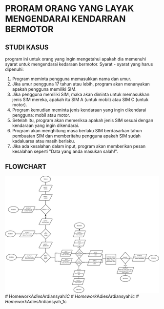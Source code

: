 # PRORAM ORANG YANG LAYAK MENGENDARAI KENDARRAN BERMOTOR

## STUDI KASUS
program ini untuk orang yang ingin mengetahui apakah dia memenuhi syarat untuk mengendarai kedaraan bermotor. Syarat - syarat yang harus dipenuhi: 
   
1. Program meminta pengguna memasukkan nama dan umur.
2. Jika umur pengguna 17 tahun atau lebih, program akan menanyakan apakah pengguna memiliki SIM.
3. Jika pengguna memiliki SIM, maka akan diminta untuk memasukkan jenis SIM mereka, apakah itu SIM A (untuk mobil) atau SIM C (untuk motor).
4. Program kemudian meminta jenis kendaraan yang ingin dikendarai pengguna: mobil atau motor.
5. Setelah itu, program akan memeriksa apakah jenis SIM sesuai dengan kendaraan yang ingin dikendarai.
6. Program akan menghitung masa berlaku SIM berdasarkan tahun pembuatan SIM dan memberitahu pengguna apakah SIM sudah kadaluarsa atau masih berlaku.
7. Jika ada kesalahan dalam input, program akan memberikan pesan kesalahan seperti "Data yang anda masukan salah!".


## FLOWCHART
![Flowchart](flowchart%20sayaa.drawio.png)#   H o m e w o r k _ A d i e s _ A r d i a n s y a h _ 1 C 
 
 #   H o m e w o r k _ A d i e s A r d i a n s y a h _ 1 c 
 
 #   H o m e w o r k _ A d i e s A r d i a n s y a h _ 1 c 
 
 